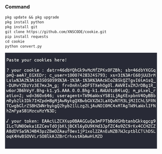 ### Command
```
pkg update && pkg upgrade
pkg install python
pkg install git
git clone https://github.com/XNSCODE/cookie.git
pip install requests
cd cookie
python convert.py
```
<img src="https://github.com/XNSCODE/cookie/blob/main/image/file.jpg">
